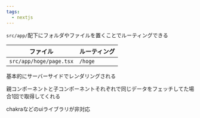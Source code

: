 ```yaml
---
tags:
  - nextjs
---
```

`src/app/`配下にフォルダやファイルを置くことでルーティングできる

| ファイル                    | ルーティング  |
| ----------------------- | ------- |
| `src/app/hoge/page.tsx` | `/hoge` |

基本的にサーバーサイドでレンダリングされる

親コンポーネントと子コンポーネントそれぞれで同じデータをフェッチしてた場合1回で取得してくれる

chakraなどのuiライブラリが非対応